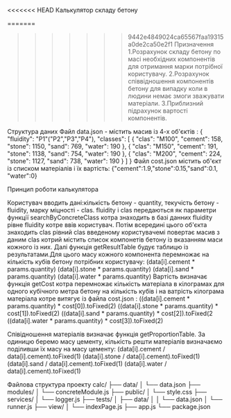 <<<<<<< HEAD
Калькулятор складу бетону

=======
>>>>>>> 9442e4849024ca65567faa19315a0de2ca50e2f1
Призначення
1.Розрахунок складу бетону по масі необхідних компонентів для отримання марки потрібної користувачу.
2.Розрахунок співвідношення компонентів бетону для випадку коли в людини немає змоги зважувати матеріали.
3.Приблизний підрахунок вартості компонентів.

Структура даних
Файл data.json - містить масив із 4-х об'єктів : 
{
    "fluidity": "P1"("P2","P3","P4"),
    "classes": [
      {
        "clas": "M100",
        "cement": 158,
        "stone": 1150,
        "sand": 769,
        "water": 190
      },
      {
        "clas": "M150",
        "cement": 191,
        "stone": 1138,
        "sand": 754,
        "water": 190
      },
      {
        "clas": "M200",
        "cement": 224,
        "stone": 1127,
        "sand": 738,
        "water": 190
      }
    ]
  }
 Файл cost.json містить об'єкт із списком матеріалів і їх вартість:
 {"cement":1.9,"stone":0.15,"sand":0.1, "water":0}
 
 Принцип роботи калькулятора
 
 Користувач вводить дані:кількість бетону - quantity, текучість бетону - fluidity, марку міцності - clas. fluidity i clas передаються як параметри функції searchByConcreteClass котра знаходить в базі данних fluidity рівне fluidity котре ввів користувач. Потім всередині цього об'єкта знаходить clas рівний clas введеному користувачемі повертає масив з даним clas котрий містить список компонетів бетону із вказанням маси кожного із них.
Далі функція getResultTable будує таблицю із результатами.Для цього масу кожного компонента перемножає на кількість кубів бетону потрібних користувачу:
			(data[i].cement * params.quantity)
			(data[i].stone * params.quantity)
			(data[i].sand * params.quantity)
			(data[i].water * params.quantity) 
Вартість визначає функція getCost котра перемножає кількість матеріала в кілограмах для одного кубічного метра бетону на кількість кубів і на ватрість кілограма матеріала котре витягує із файла cost.json :
		((data[i].cement * params.quantity) * cost[0]).toFixed(2) 
		((data[i].stone * params.quantity) * cost[1]).toFixed(2)
		((data[i].sand * params.quantity) * cost[2]).toFixed(2
		((data[i].water * params.quantity) * cost[3]).toFixed(2) 

Співідношення матеріалів  визначає функція getProportionTable. За одиницю беремо масу цементу, кількість решти матеріалів визначаємо поділивши їх масу на масу цементу:
	(data[i].cement / data[i].cement).toFixed(1)
	(data[i].stone / data[i].cement).toFixed(1)
	(data[i].sand / data[i].cement).toFixed(1) 
	(data[i].water / data[i].cement).toFixed(1)
 
 Файлова структура проекту
calc/
├── data/
│   └── data.json
├── modules/
│   └── concreteModule.js
├── public/
│   └── style.css
├── services/
│   └── logger.js
├── tests/
│   ├── data/
│   │   └── data.json
│   └── runner.js
├── view/
│   └── indexPage.js
├── app.js
└── package.json


